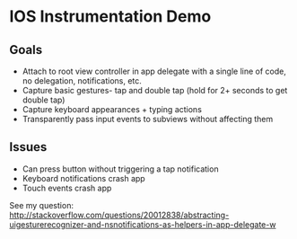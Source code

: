 # IOS Instrumentation Demo

## Goals

* Attach to root view controller in app delegate with a single line of code, no delegation, notifications, etc.
* Capture basic gestures- tap and double tap (hold for 2+ seconds to get double tap)
* Capture keyboard appearances + typing actions
* Transparently pass input events to subviews without affecting them

## Issues

* Can press button without triggering a tap notification
* Keyboard notifications crash app
* Touch events crash app

See my question: http://stackoverflow.com/questions/20012838/abstracting-uigesturerecognizer-and-nsnotifications-as-helpers-in-app-delegate-w

